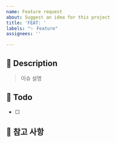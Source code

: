 ```yaml
---
name: Feature request
about: Suggest an idea for this project
title: 'FEAT: '
labels: "✨ Feature"
assignees: ''

---
```


## 📝 Description
> 이슈 설명

## 📝 Todo
- [ ]

## 📝 참고 사항
> 
<!-- 레퍼런스, 스크린샷 등을 넣어 주세요. -->
